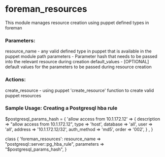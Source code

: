 # foreman_resources #

This module manages resource creation using puppet defined types in foreman

### Parameters: ### 

 resource_name - any valid defined type in puppet that is available in the puppet module path
 parameters - Parameter hash that needs to be passed into the relevant resource during creation
 default_values - [OPTIONAL] default values for the parameters to be passed during resource creation

### Actions: ###

 create_resource - using puppet 'create_resource' function to create valid puppet resources

### Sample Usage: Creating a Postgresql hba rule ###

 $postgresql_params_hash = {
    'allow access from 10.1.172.12'  => {
      description => "allow access from 10.1.172.12", 
      type => 'host', 
      database => 'all', 
      user => 'all', 
      address => '10.1.172.12/32', 
      auth_method => 'md5', 
      order => '002',
    }
    ,
 }

 class { 'foreman_resources':
   resource_name => "postgresql::server::pg_hba_rule",
   parameters    => "$postgresql_params_hash", 
 }
 